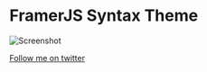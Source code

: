 # FramerJS Syntax Theme

![Screenshot](https://cldup.com/tGRn96HLEj.png)

<a href="http://twitter.com/rickyrauch">Follow me on twitter</a>

